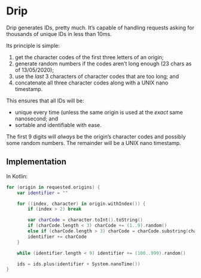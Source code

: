 # Drip

Drip generates IDs, pretty much. It’s capable of handling requests asking for thousands of unique IDs in less than 10ms.

Its principle is simple:

1. get the character codes of the first three letters of an origin;
2. generate random numbers if the codes aren’t long enough (23 chars as of 13/05/2020);
3. use the _last_ 3 characters of character codes that are too long; and
4. concatenate all three character codes along with a UNIX nano timestamp.

This ensures that all IDs will be:

* unique every time (unless the same origin is used at the _exact_ same nanosecond; and
* sortable and identifiable with ease.

The first 9 digits will _always_ be the origin’s character codes and possibly some random numbers. The remainder will be a UNIX nano timestamp.

## Implementation

In Kotlin:

```kt
for (origin in requested.origins) {
    var identifier = ""

    for ((index, character) in origin.withIndex()) {
        if (index > 2) break

        var charCode = character.toInt().toString()
        if (charCode.length < 3) charCode += (1..9).random()
        else if (charCode.length > 3) charCode = charCode.substring(charCode.lastIndex - 2)
        identifier += charCode
    }

    while (identifier.length < 9) identifier += (100..999).random()

    ids = ids.plus(identifier + System.nanoTime())
}
```
